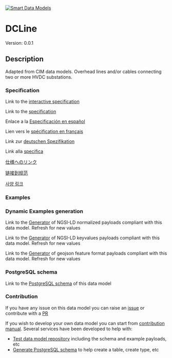 [![Smart Data Models](https://smartdatamodels.org/wp-content/uploads/2022/01/SmartDataModels_logo.png "Logo")](https://smartdatamodels.org)
# DCLine
Version: 0.0.1

## Description 

Adapted from CIM data models. Overhead lines and/or cables connecting two or more HVDC substations.
### Specification

Link to the [interactive specification](https://swagger.lab.fiware.org/?url=https://smart-data-models.github.io/dataModel.EnergyCIM/DCLine/swagger.yaml)

Link to the [specification](https://github.com/smart-data-models/dataModel.EnergyCIM/blob/master/DCLine/doc/spec.md)

Enlace a la [Especificación en español](https://github.com/smart-data-models/dataModel.EnergyCIM/blob/master/DCLine/doc/spec_ES.md)

Lien vers le [spécification en français](https://github.com/smart-data-models/dataModel.EnergyCIM/blob/master/DCLine/doc/spec_FR.md)

Link zur [deutschen Spezifikation](https://github.com/smart-data-models/dataModel.EnergyCIM/blob/master/DCLine/doc/spec_DE.md)

Link alla [specifica](https://github.com/smart-data-models/dataModel.EnergyCIM/blob/master/DCLine/doc/spec_IT.md)

[仕様へのリンク](https://github.com/smart-data-models/dataModel.EnergyCIM/blob/master/DCLine/doc/spec_JA.md)

[链接到规范](https://github.com/smart-data-models/dataModel.EnergyCIM/blob/master/DCLine/doc/spec_ZH.md)

[사양 링크](https://github.com/smart-data-models/dataModel.EnergyCIM/blob/master/DCLine/doc/spec_KO.md)
### Examples
### Dynamic Examples generation

Link to the [Generator](https://smartdatamodels.org/extra/ngsi-ld_generator.php?schemaUrl=https://raw.githubusercontent.com/smart-data-models/dataModel.EnergyCIM/master/DCLine/schema.json&email=info@smartdatamodels.org) of NGSI-LD normalized payloads compliant with this data model. Refresh for new values

Link to the [Generator](https://smartdatamodels.org/extra/ngsi-ld_generator_keyvalues.php?schemaUrl=https://raw.githubusercontent.com/smart-data-models/dataModel.EnergyCIM/master/DCLine/schema.json&email=info@smartdatamodels.org) of NGSI-LD keyvalues payloads compliant with this data model. Refresh for new values

Link to the [Generator](https://smartdatamodels.org/extra/geojson_features_generator.php?schemaUrl=https://raw.githubusercontent.com/smart-data-models/dataModel.EnergyCIM/master/DCLine/schema.json&email=info@smartdatamodels.org) of geojson feature format payloads compliant with this data model. Refresh for new values
### PostgreSQL schema

Link to the [PostgreSQL schema](https://github.com/smart-data-models/dataModel.EnergyCIM/blob/master/DCLine/schema.sql) of this data model
### Contribution

 If you have any issue on this data model you can raise an [issue](https://github.com/smart-data-models/dataModel.EnergyCIM/issues)  or contribute with a [PR](https://github.com/smart-data-models/dataModel.EnergyCIM/pulls)

 If you wish to develop your own data model you can start from [contribution manual](https://bit.ly/contribution_manual). Several services have been developed to help with: 
 - [Test data model repository](https://smartdatamodels.org/index.php/data-models-contribution-api/) including the schema and example payloads, etc
 - [Generate PostgreSQL schema](https://smartdatamodels.org/index.php/sql-service/) to help create a table, create type, etc